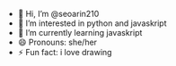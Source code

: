 - 👋 Hi, I’m @seoarin210
- 👀 I’m interested in python and javaskript
- 🌱 I’m currently learning javaskript
- 😄 Pronouns: she/her
- ⚡ Fun fact: i love drawing
<!---
seoarin210/seoarin210 is a ✨ special ✨ repository because its `README.md` (this file) appears on your GitHub profile.
You can click the Preview link to take a look at your changes.
--->
